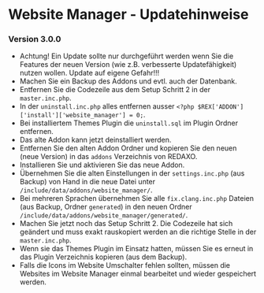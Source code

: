 Website Manager - Updatehinweise
================================

### Version 3.0.0

* Achtung! Ein Update sollte nur durchgeführt werden wenn Sie die Features der neuen Version (wie z.B. verbesserte Updatefähigkeit) nutzen wollen. Update auf eigene Gefahr!!!
* Machen Sie ein Backup des Addons und evtl. auch der Datenbank.
* Entfernen Sie die Codezeile aus dem Setup Schritt 2 in der `master.inc.php`.
* In der `uninstall.inc.php` alles entfernen ausser `<?php $REX['ADDON']['install']['website_manager'] = 0;`.
* Bei installiertem Themes Plugin die `uninstall.sql` im Plugin Ordner entfernen.
* Das alte Addon kann jetzt deinstalliert werden.
* Entfernen Sie den alten Addon Ordner und kopieren Sie den neuen (neue Version) in das `addons` Verzeichnis von REDAXO.
* Installieren Sie und aktivieren Sie das neue Addon.
* Übernehmen Sie die alten Einstellungen in der `settings.inc.php` (aus Backup) von Hand in die neue Datei unter `/include/data/addons/website_manager/`.
* Bei mehreren Sprachen übernehmen Sie alle `fix.clang.inc.php` Dateien (aus Backup, Ordner `generated`) in den neuen Ordner `/include/data/addons/website_manager/generated/`.
* Machen Sie jetzt noch das Setup Schritt 2. Die Codezeile hat sich geändert und muss exakt rauskopiert werden an die richtige Stelle in der `master.inc.php`.
* Wenn sie das Themes Plugin im Einsatz hatten, müssen Sie es erneut in das Plugin Verzeichnis kopieren (aus dem Backup).
* Falls die Icons im Website Umschalter fehlen sollten, müssen die Websites im Website Manager einmal bearbeitet und wieder gespeichert werden.



